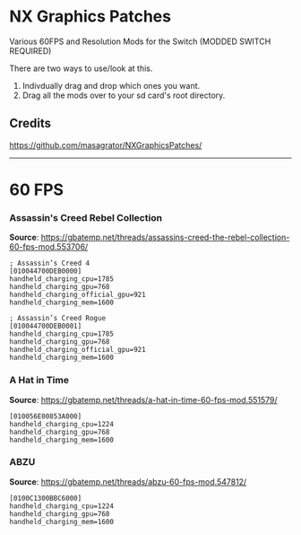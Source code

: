# NX Graphics Patches
Various 60FPS and Resolution Mods for the Switch (MODDED SWITCH REQUIRED)

There are two ways to use/look at this.
1. Indivdually drag and drop which ones you want.
2. Drag all the mods over to your sd card's root directory.

## Credits
https://github.com/masagrator/NXGraphicsPatches/

---

# 60 FPS
### Assassin's Creed Rebel Collection
**Source**: https://gbatemp.net/threads/assassins-creed-the-rebel-collection-60-fps-mod.553706/
```
; Assassin’s Creed 4
[010044700DEB0000]
handheld_charging_cpu=1785
handheld_charging_gpu=768
handheld_charging_official_gpu=921
handheld_charging_mem=1600

; Assassin’s Creed Rogue
[010044700DEB0001]
handheld_charging_cpu=1785
handheld_charging_gpu=768
handheld_charging_official_gpu=921
handheld_charging_mem=1600
```

### A Hat in Time
**Source**: https://gbatemp.net/threads/a-hat-in-time-60-fps-mod.551579/
```
[010056E00853A000]
handheld_charging_cpu=1224
handheld_charging_gpu=768
handheld_charging_mem=1600
```

### ABZU
**Source**: https://gbatemp.net/threads/abzu-60-fps-mod.547812/
```
[0100C1300BBC6000]
handheld_charging_cpu=1224
handheld_charging_gpu=768
handheld_charging_mem=1600
```